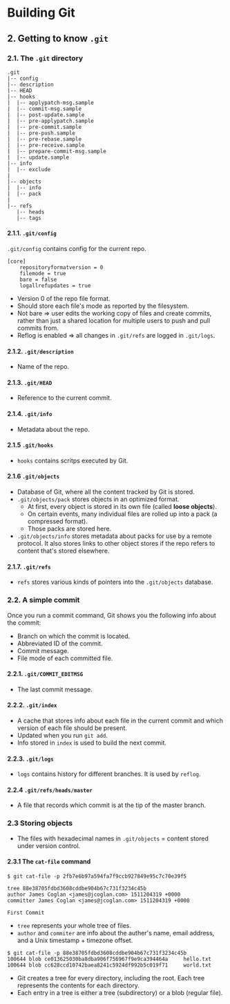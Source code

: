 # Building Git

## 2. Getting to know `.git`

### 2.1. The `.git` directory

```
.git
|-- config
|-- description
|-- HEAD
|-- hooks
|  |-- applypatch-msg.sample
|  |-- commit-msg.sample
|  |-- post-update.sample
|  |-- pre-applypatch.sample
|  |-- pre-commit.sample
|  |-- pre-push.sample
|  |-- pre-rebase.sample
|  |-- pre-receive.sample
|  |-- prepare-commit-msg.sample
|  |-- update.sample
|-- info
|  |-- exclude
|
|-- objects
|  |-- info
|  |-- pack
|
|-- refs
   |-- heads
   |-- tags
```

#### 2.1.1. `.git/config`

`.git/config` contains config for the current repo.

```
[core]
    repositoryformatversion = 0
    filemode = true
    bare = false
    logallrefupdates = true
```

- Version 0 of the repo file format.
- Should store each file's mode as reported by the filesystem.
- Not bare => user edits the working copy of files and create commits, rather than just a shared location for multiple users to push and pull commits from.
- Reflog is enabled => all changes in `.git/refs` are logged in `.git/logs`.

#### 2.1.2. `.git/description`

- Name of the repo.

#### 2.1.3. `.git/HEAD`

- Reference to the current commit.

#### 2.1.4. `.git/info`

- Metadata about the repo.

#### 2.1.5 `.git/hooks`

- `hooks` contains scritps executed by Git.

#### 2.1.6 `.git/objects`

- Database of Git, where all the content tracked by Git is stored.
- `.git/objects/pack` stores objects in an optimized format.
  - At first, every object is stored in its own file (called __loose objects__).
  - On certain events, many individual files are rolled up into a pack (a compressed format).
  - Those packs are stored here.
- `.git/objects/info` stores metadata about packs for use by a remote protocol. It also stores links to other object stores if the repo refers to content that's stored elsewhere.

#### 2.1.7. `.git/refs`

- `refs` stores various kinds of pointers into the `.git/objects` database.

### 2.2. A simple commit

Once you run a commit command, Git shows you the following info about the commit:

- Branch on which the commit is located.
- Abbreviated ID of the commit.
- Commit message.
- File mode of each committed file.

#### 2.2.1. `.git/COMMIT_EDITMSG`

- The last commit message.

#### 2.2.2. `.git/index`

- A cache that stores info about each file in the current commit and which version of each file should be present.
- Updated when you run `git add`.
- Info stored in `index` is used to build the next commit.

#### 2.2.3. `.git/logs`

- `logs` contains history for different branches. It is used by `reflog`.

#### 2.2.4 `.git/refs/heads/master`

- A file that records which commit is at the tip of the master branch.

### 2.3 Storing objects

- The files with hexadecimal names in `.git/objects` = content stored under version control.

#### 2.3.1 The `cat-file` command

```
$ git cat-file -p 2fb7e6b97a594fa7f9ccb927849e95c7c70e39f5

tree 88e38705fdbd3608cddbe904b67c731f3234c45b
author James Coglan <james@jcoglan.com> 1511204319 +0000
committer James Coglan <james@jcoglan.com> 1511204319 +0000

First Commit
```

- `tree` represents your whole tree of files.
- `author` and `commiter` are info about the auther's name, email address, and a Unix timestamp + timezone offset.

```
$ git cat-file -p 88e38705fdbd3608cddbe904b67c731f3234c45b
100644 blob ce013625030ba8dba906f756967f9e9ca394464a     hello.txt
100644 blob cc628ccd10742baea8241c5924df992b5c019f71     world.txt
```

- Git creates a tree for every directory, including the root. Each tree represents the contents for each directory.
- Each entry in a tree is either a tree (subdirectory) or a blob (regular file).
